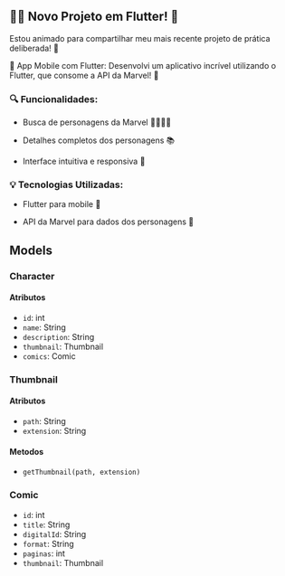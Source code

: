 ## 🦸‍♂️ Novo Projeto em Flutter! 🚀

Estou animado para compartilhar meu mais recente projeto de prática deliberada! 🎉

📱 App Mobile com Flutter: Desenvolvi um aplicativo incrível utilizando o Flutter, que consome a API da Marvel! 🌟

### 🔍 Funcionalidades:

* Busca de personagens da Marvel 🦸‍♀️🦹‍♂
️
* Detalhes completos dos personagens 📚

* Interface intuitiva e responsiva 📲

### 💡 Tecnologias Utilizadas:

* Flutter para  mobile 📱

* API da Marvel para dados dos personagens 🔗

## Models
### Character

#### Atributos

- `id`: int
- `name`: String
- `description`: String
- `thumbnail`: Thumbnail
- `comics`: Comic

### Thumbnail

#### Atributos

- `path`: String
- `extension`: String

#### Metodos

- `getThumbnail(path, extension)`

### Comic
- `id`: int
- `title`: String
- `digitalId`: String
- `format`: String
- `paginas`: int
- `thumbnail`: Thumbnail